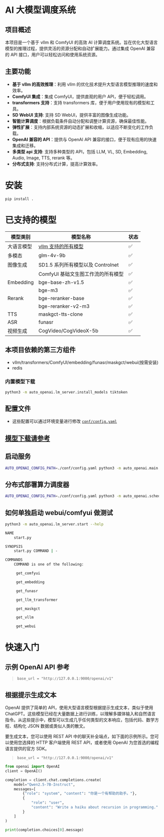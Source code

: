 # AI 大模型调度系统

## 项目概述

本项目是一个基于 vllm 和 ComfyUI 的高效 AI 计算调度系统。旨在优化大型语言模型的推理过程，提供灵活的资源分配和自动扩展能力。通过集成 OpenAI 兼容的 API 接口，用户可以轻松访问和使用系统资源。

## 主要功能

- **基于 vllm 的高效推理**：利用 vllm 的优化技术提升大型语言模型推理的速度和效率。
- **ComfyUI 集成**：集成 ComfyUI，提供直观的用户 API，便于轻松调用。
- **transformers 支持**：支持 transformers 库，便于用户使用现有的模型和工具。
- **SD WebUI 支持**: 支持 SD WebUI，提供丰富的图像生成功能。
- **智能计算调度**：根据负载条件自动分配和调整计算资源，确保最佳性能。
- **弹性扩展**：支持内部系统资源的动态扩展和收缩，以适应不断变化的工作负载。
- **OpenAI 兼容的 API**：提供与 OpenAI API 兼容的接口，便于现有应用的快速集成和迁移。
- **多类型 api 支持**: 支持多种类型的 API，包括 LLM, VL, SD, Embedding, Audio, Image, TTS, rerank 等。
- **分布式支持**: 支持分布式计算，提高计算效率。

# 安装

```bash
pip install .
```

# 已支持的模型

| 模型类别   | 模型名称                                                                           | 状态 |
| ---------- | ---------------------------------------------------------------------------------- | ---- |
| 大语言模型 | [vllm 支持的所有模型](https://docs.vllm.ai/en/latest/models/supported_models.html) | ✅   |
| 多模态     | glm-4v-9b                                                                          | ✅   |
| 图像生成   | SD1.5 系列所有模型以及 Controlnet                                                  | ✅   |
|            | ComfyUI 基础文生图工作流的所有模型                                                 | ✅   |
| Embedding  | bge-base-zh-v1.5                                                                   | ✅   |
|            | bge-m3                                                                             | ✅   |
| Rerank     | bge-reranker-base                                                                  | ✅   |
|            | bge-reranker-v2-m3                                                                 | ✅   |
| TTS        | maskgct-tts-clone                                                                  | ✅   |
| ASR        | funasr                                                                             | ✅   |
| 视频生成   | CogVideo/CogVideoX-5b                                                              | ✅   |

## 本项目依赖的第三方组件

- vllm/transformers/ComfyUI/embedding/funasr/maskgct/webui(按需安装)
- redis

### 内置模型下载

```bash
python3 -m auto_openai.lm_server.install_models tiktoken
```

## 配置文件

- 这些配置可以通过环境变量进行修改
  [`conf/config.yaml`](conf/config.yaml)

## [模型下载请参考](./model_download.sh)

## 启动服务

```bash
AUTO_OPENAI_CONFIG_PATH=./conf/config.yaml python3 -m auto_openai.main --port=9000 --workers=2
```

## 分布式部署算力调度器

```bash
AUTO_OPENAI_CONFIG_PATH=./conf/config.yaml python3 -m auto_openai.scheduler
```

## 如何单独启动 webui/comfyui 做测试

```bash
python3 -m auto_openai.lm_server.start --help

NAME
    start.py

SYNOPSIS
    start.py COMMAND | -

COMMANDS
    COMMAND is one of the following:

     get_comfyui

     get_embedding

     get_funasr

     get_llm_transformer

     get_maskgct

     get_vllm

     get_webui
```

# 快速入门

## 示例 OpenAI API 参考

> `base_url = "http://127.0.0.1:9000/openai/v1"`

## 根据提示生成文本

OpenAI 提供了简单的 API，使用大型语言模型根据提示生成文本，类似于使用 ChatGPT。这些模型已经在大量数据上进行训练，以理解多媒体输入和自然语言指令。从这些提示中，模型可以生成几乎任何类型的文本响应，包括代码、数学方程、结构化 JSON 数据或类似人类的散文。

要生成文本，您可以使用 REST API 中的聊天补全端点，如下面的示例所示。您可以使用您选择的 HTTP 客户端使用 REST API，或者使用 OpenAI 为您首选的编程语言提供的官方 SDK。

> `base_url = "http://127.0.0.1:9000/openai/v1"`

```python
from openai import OpenAI
client = OpenAI()

completion = client.chat.completions.create(
    model="Qwen2.5-7B-Instruct",
    messages=[
        {"role": "system", "content": "你是一个有帮助的助手。"},
        {
            "role": "user",
            "content": "Write a haiku about recursion in programming."
        }
    ]
)

print(completion.choices[0].message)
```
